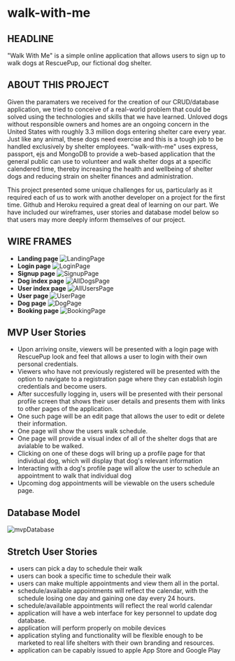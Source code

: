 # walk-with-me

## HEADLINE
"Walk With Me" is a simple online application that allows users to sign up to walk dogs at RescuePup, our fictional dog shelter.

## ABOUT THIS PROJECT
Given the paramaters we received for the creation of our CRUD/database application, we tried to conceive of a real-world problem that could be solved using the technologies and skills that we have learned.  Unloved dogs without responsible owners and homes are an ongoing concern in the United States with roughly 3.3 million dogs entering shelter care every year. Just like any animal, these dogs need exercise and this is a tough job to be handled exclusively by shelter employees.  "walk-with-me" uses express, passport, ejs and MongoDB to provide a web-based application that the general public can use to volunteer and walk shelter dogs at a specific calendered time, thereby increasing the health and wellbeing of shelter dogs and reducing strain on shelter finances and administration.  

This project presented some  unique challenges for us, particularly as it required each of us to work with another developer on a project for the first time.  Github and Heroku required a great deal of learning on our part.  We have included our wireframes, user stories and database model below so that users may more deeply inform themselves of our project.

## WIRE FRAMES
- **Landing page** 
![LandingPage](./public/images/wireframes/wogdalker_landing_1.png)
- **Login page** 
![LoginPage](./public/images/wireframes/wogdalker_login_1.png)
- **Signup page** 
![SignupPage](./public/images/wireframes/wogdalker_signup_1.png)
- **Dog index page** 
![AllDogsPage](./public/images/wireframes/wogdalker_dogindex_1.png)
- **User index page** 
![AllUsersPage](./public/images/wireframes/wogdalker_userindex_1.png)
- **User page** 
![UserPage](./public/images/wireframes/wogdalker_userpage_1.png)
- **Dog page** 
![DogPage](./public/images/wireframes/wogdalker_dogpage_1.png)
- **Booking page** 
![BookingPage](./public/images/wireframes/wogdalker_bookingpage_1.png)

## MVP User Stories
- Upon arriving onsite, viewers will be presented with a login page with RescuePup look and feel that allows a user to login with their own personal credentials.
- Viewers who have not previously registered will be presented with the option to navigate to a registration page where they can establish login credentials and become users.
- After succesfully logging in, users will be presented with their personal profile screen that shows their user details and presents them with links to other pages of the application.
- One such page will be an edit page that allows the user to edit or delete their information.
- One page will show the users walk schedule.
- One page will provide a visual index of all of the shelter dogs that are avialable to be walked.
- Clicking on one of these dogs will bring up a profile page for that individual dog, which will display that dog's relevant information
- Interacting with a dog's profile page will allow the user to schedule an appointment to walk that individual dog
- Upcoming dog appointments will be viewable on the users schedule page.

## Database Model
![mvpDatabase](./public/images/database-model.svg)

## Stretch User Stories
- users can pick a day to schedule their walk
- users can book a specific time to schedule their walk
- users can make multiple appointments and view them all in the portal.
- schedule/available appointments will reflect the calendar, with the schedule losing one day and gaining one day every 24 hours.
- schedule/available appointments will reflect the real world calendar
- application will have a web interface for key personnel to update dog database.
- application will perform properly on mobile devices
- application styling and functionality will be flexible enough to be marketed to real life shelters with their own branding and resources.
- application can be capably issued to apple App Store and Google Play
